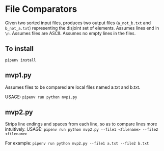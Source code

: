 # File Comparators
Given two sorted input files, produces two output files (`a_not_b.txt` and `b_not_a.txt`) representing the disjoint set of elements.
Assumes lines end in `\n`. Assumes files are ASCII. Assumes no empty lines in the files.

## To install
`pipenv install`

## mvp1.py
Assumes files to be compared are local files named a.txt and b.txt.

USAGE:
`pipenv run python mvp1.py`

## mvp2.py
Strips line endings and spaces from each line, so as to compare lines more intuitively.
USAGE:
`pipenv run python mvp2.py --file1 <filename> --file2 <filename>`

For example:
`pipenv run python mvp2.py --file1 a.txt --file2 b.txt`